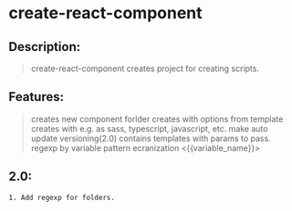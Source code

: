# create-react-component

## Description:
> create-react-component creates project for creating scripts.

## Features:
> creates new component forlder
> creates with options from template
> creates with e.g. as sass, typescript, javascript, etc.
> make auto update versioning(2.0)
> contains templates with params to pass.
> regexp by variable pattern ecranization <{{variable_name}}>

## 2.0:
    1. Add regexp for folders.